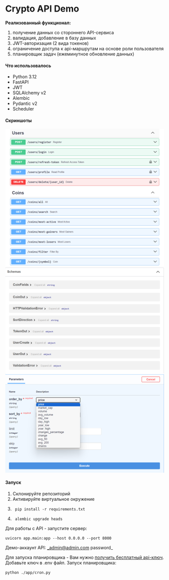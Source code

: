 # Crypto API Demo

**Реализованный функционал:**

1. получение данных со стороннего API-сервиса
2. валидация, добавление в базу данных
3. JWT-авторизация (2 вида токенов)
4. ограничение доступа к api-маршрутам на основе роли пользователя
5. планировщик задач (ежеминутное обновление данных)

#### Что использовалось

* Python 3.12
* FastAPI
* JWT
* SQLAlchemy v2
* Alembic
* Pydantic v2
* Scheduler

#### Скриншоты

![img.png](/img%2Fimg.png)
![img.png](/img%2Fimg_1.png)
![img.png](/img%2Fimg_2.png)

#### Запуск

1. Склонируйте репозиторий
2. Активируйте виртуальное окружение
3. ```shell
    pip install -r requirements.txt
    ```
4. ```shell
    alembic upgrade heads
    ```

Для работы с API - запустите сервер:

```shell
uvicorn app.main:app --host 0.0.0.0 --port 8000
```

Демо-аккаунт API: _admin@admin.com password_

Для запуска планировщика - Вам
нужно [получить бесплатный api-ключ](https://financialmodelingprep.com/developer/docs/).   
Добавьте ключ в .env файл. Запуск планировщика:

```shell
python ./app/cron.py
```

